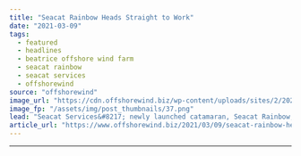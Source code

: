 ```yaml
---
title: "Seacat Rainbow Heads Straight to Work"
date: "2021-03-09"
tags: 
  - featured
  - headlines
  - beatrice offshore wind farm
  - seacat rainbow
  - seacat services
  - offshorewind
source: "offshorewind"
image_url: "https://cdn.offshorewind.biz/wp-content/uploads/sites/2/2021/03/09101003/Seacat-Rainbow-Heads-Straight-to-Work.png"
image_fp: "/assets/img/post_thumbnails/37.png"
lead: "Seacat Services&#8217; newly launched catamaran, Seacat Rainbow, has gone straight on to a long-term"
article_url: "https://www.offshorewind.biz/2021/03/09/seacat-rainbow-heads-straight-to-work/"
---
```


---
